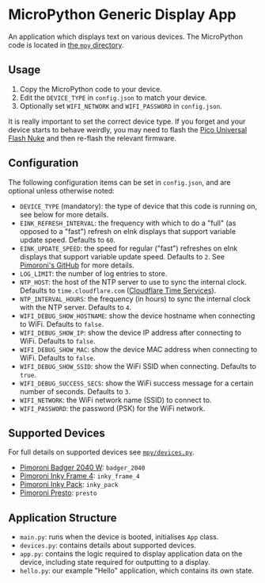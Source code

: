 # MicroPython Generic Display App
An application which displays text on various devices.
The MicroPython code is located in [the `mpy` directory](/mpy).

## Usage
1. Copy the MicroPython code to your device.
1. Edit the `DEVICE_TYPE` in `config.json` to match your device.
1. Optionally set `WIFI_NETWORK` and `WIFI_PASSWORD` in `config.json`.

It is really important to set the correct device type.
If you forget and your device starts to behave weirdly, you may need to flash the [Pico Universal Flash Nuke](https://github.com/Gadgetoid/pico-universal-flash-nuke) and then re-flash the relevant firmware.

## Configuration

The following configuration items can be set in `config.json`, and are optional unless otherwise noted:
- `DEVICE_TYPE` (mandatory): the type of device that this code is running on, see below for more details.
- `EINK_REFRESH_INTERVAL`: the frequency with which to do a "full" (as opposed to a "fast") refresh on eInk displays that support variable update speed. Defaults to `60`.
- `EINK_UPDATE_SPEED`: the speed for regular ("fast") refreshes on eInk displays that support variable update speed. Defaults to `2`. See [Pimoroni's GitHub](https://github.com/pimoroni/badger2040/blob/f2b3dbc61e8c92376217c06045ec11a8aff1df8c/docs/reference.md#update-speed) for more details.
- `LOG_LIMIT`: the number of log entries to store.
- `NTP_HOST`: the host of the NTP server to use to sync the internal clock. Defaults to `time.cloudflare.com` ([Cloudflare Time Services](https://www.cloudflare.com/time/)).
- `NTP_INTERVAL_HOURS`: the frequency (in hours) to sync the internal clock with the NTP server. Defaults to `4`.
- `WIFI_DEBUG_SHOW_HOSTNAME`: show the device hostname when connecting to WiFi. Defaults to `false`.
- `WIFI_DEBUG_SHOW_IP`: show the device IP address after connecting to WiFi. Defaults to `false`.
- `WIFI_DEBUG_SHOW_MAC`: show the device MAC address when connecting to WiFi. Defaults to `false`.
- `WIFI_DEBUG_SHOW_SSID`: show the WiFi SSID when connecting. Defaults to `true`.
- `WIFI_DEBUG_SUCCESS_SECS`: show the WiFi success message for a certain number of seconds. Defaults to `3`.
- `WIFI_NETWORK`: the WiFi network name (SSID) to connect to.
- `WIFI_PASSWORD`: the password (PSK) for the WiFi network.

## Supported Devices
For full details on supported devices see [`mpy/devices.py`](/mpy/devices.py).
- [Pimoroni Badger 2040 W](https://shop.pimoroni.com/products/badger-2040-w): `badger_2040`
- [Pimoroni Inky Frame 4](https://shop.pimoroni.com/products/inky-frame-4): `inky_frame_4`
- [Pimoroni Inky Pack](https://shop.pimoroni.com/products/pico-inky-pack): `inky_pack`
- [Pimoroni Presto](https://shop.pimoroni.com/products/presto): `presto`

## Application Structure
- `main.py`: runs when the device is booted, initialises `App` class.
- `devices.py`: contains details about supported devices.
- `app.py`: contains the logic required to display application data on the device, including state required for outputting to a display.
- `hello.py`: our example "Hello" application, which contains its own state.
